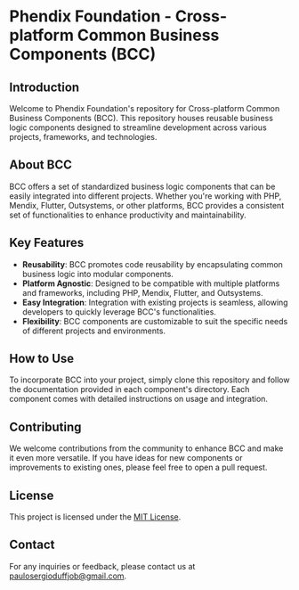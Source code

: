 # Phendix Foundation - Cross-platform Common Business Components (BCC)

## Introduction
Welcome to Phendix Foundation's repository for Cross-platform Common Business Components (BCC). This repository houses reusable business logic components designed to streamline development across various projects, frameworks, and technologies.

## About BCC
BCC offers a set of standardized business logic components that can be easily integrated into different projects. Whether you're working with PHP, Mendix, Flutter, Outsystems, or other platforms, BCC provides a consistent set of functionalities to enhance productivity and maintainability.

## Key Features
- **Reusability**: BCC promotes code reusability by encapsulating common business logic into modular components.
- **Platform Agnostic**: Designed to be compatible with multiple platforms and frameworks, including PHP, Mendix, Flutter, and Outsystems.
- **Easy Integration**: Integration with existing projects is seamless, allowing developers to quickly leverage BCC's functionalities.
- **Flexibility**: BCC components are customizable to suit the specific needs of different projects and environments.

## How to Use
To incorporate BCC into your project, simply clone this repository and follow the documentation provided in each component's directory. Each component comes with detailed instructions on usage and integration.

## Contributing
We welcome contributions from the community to enhance BCC and make it even more versatile. If you have ideas for new components or improvements to existing ones, please feel free to open a pull request.

## License
This project is licensed under the [MIT License](LICENSE).

## Contact
For any inquiries or feedback, please contact us at [paulosergioduffjob@gmail.com](mailto:paulosergioduffjob@gmail.com).

